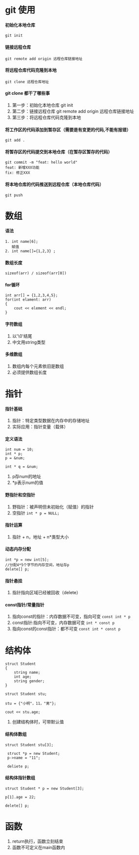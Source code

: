 # git 使用

#### 初始化本地仓库
    git init

#### 链接远程仓库
    git remote add origin 远程仓库链接地址

#### 将远程仓库代码克隆到本地
    git clone 远程仓库地址

#### git clone 都干了哪些事
1. 第一步：初始化本地仓库 git init
2. 第二步：链接远程仓库 git remote add origin 远程仓库链接地址
3. 第三步：将远程仓库代码克隆到本地

#### 将工作区的代码添加到暂存区（需要是有变更的代码,不能有报错）
    git add .

#### 将暂存区的代码提交到本地仓库（在暂存区暂存的代码）
    git commit -m "feat: hello world"
    feat: 新增XXX功能
    fix: 修正XXX

#### 将本地仓库的代码推送到远程仓库（本地仓库代码）
    git push


# 数组

#### 语法
    1. int name[6];
       赋值
    2. int name[]={1,2,3} ;  
   
#### 数组长度
    sizeof(arr) / sizeof(arr[0])

#### for循环
    int arr[] = {1,2,3,4,5};
    for(int elament: arr)
    {
        cout << element << endl;
    }

#### 字符数组
1. 以'\0'结尾
2. 中文用string类型

#### 多维数组
1. 数组内每个元素依旧是数组
2. 必须提供数组长度

# 指针

#### 指针基础
1. 指针：特定类型数据在内存中的存储地址
2. 实际应用：指针变量（载体）

#### 定义语法
    int num = 10;
    int * p;
    p = &num;

    int * q = &num;
1. p存num的地址
2. *p表示num的值

#### 野指针和空指针
1. 野指针：被声明但未初始化（赋值）的指针
2. 空指针
    `int * p = NULL;`

#### 指针运算
1. 指针 + n，地址 + n*类型大小

#### 动态内存分配
    int *p = new int[5];  
    //分配4*5个字节的内存空间，地址存p
    delete[] p;

#### 指针悬挂
1. 指针指向区域已经被回收（delete）

#### const指针/常量指针
1. 指向const的指针：内存数据不可变，指向可变
`const int * p`
2. const指针:指向不可变，内存数据可变
`int * const p`
3. 指向const的const指针：都不可变
`const int * const p`

# 结构体
    struct Student
    {
        string name;
        int age;
        string gender;
    }

    struct Student stu;

    stu = {"小明"，11，"男"};

    cout << stu.age;

1. 创建结构体时，可带默认值

#### 结构体数组
    struct Student stu[3];

     struct *p = new Student;
     p->name = "11";

     deliete p;

#### 结构体指针数组
    struct Student * p = new Student[3];

    p[1].age = 22;

    delete[] p;

# 函数
1. return执行，函数立刻结束
2. 函数不可定义在main函数内
